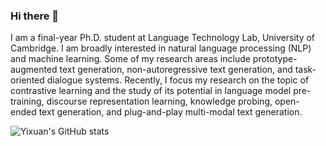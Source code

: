 ### Hi there 👋

I am a final-year Ph.D. student at Language Technology Lab, University of Cambridge. I am broadly interested in natural language processing (NLP) and machine learning. Some of my research areas include prototype-augmented text generation, non-autoregressive text generation, and task-oriented dialogue systems. Recently, I focus my research on the topic of contrastive learning and the study of its potential in language model pre-training, discourse representation learning, knowledge probing, open-ended text generation, and plug-and-play multi-modal text generation.


![Yixuan's GitHub stats](https://github-readme-stats.vercel.app/api?username=yxuansu&show_icons=true&theme=synthwave)


<!--
**yxuansu/yxuansu** is a ✨ _special_ ✨ repository because its `README.md` (this file) appears on your GitHub profile.

Here are some ideas to get you started:

- 🔭 I’m currently working on ...
- 🌱 I’m currently learning ...
- 👯 I’m looking to collaborate on ...
- 🤔 I’m looking for help with ...
- 💬 Ask me about ...
- 📫 How to reach me: ...
- 😄 Pronouns: ...
- ⚡ Fun fact: ...
-->
